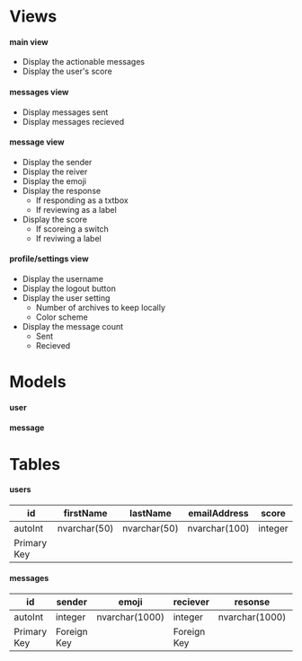 Views
======
#### main view

* Display the actionable messages
* Display the user's score

#### messages view

* Display messages sent
* Display messages recieved

#### message view

* Display the sender
* Display the reiver
* Display the emoji
* Display the response 
  * If responding as a txtbox
  * If reviewing as a label
* Display the score
  * If scoreing a switch
  * If reviwing a label

#### profile/settings view

* Display the username
* Display the logout button
* Display the user setting
  * Number of archives to keep locally
  * Color scheme
* Display the message count
  * Sent
  * Recieved

Models
=======

#### user

#### message


Tables
=======

#### users
id | firstName | lastName | emailAddress | score
----|----------|----------|--------------|-----------
autoInt | nvarchar(50) | nvarchar(50) | nvarchar(100) | integer
Primary Key | | | | 


#### messages
id | sender | emoji | reciever | resonse | pointTo
----|----------|----------|---------|-----|------
autoInt | integer | nvarchar(1000) | integer | nvarchar(1000) | bit
Primary Key | Foreign Key | | Foreign Key | | 0=sender, 1=reciever

